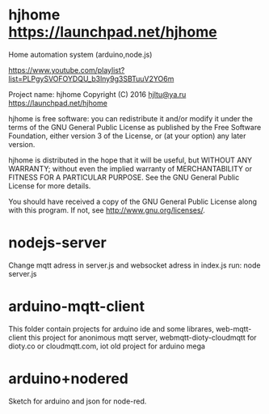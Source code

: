 # hjhome https://launchpad.net/hjhome
Home automation system (arduino,node.js)

https://www.youtube.com/playlist?list=PLPgySVOFOYDQU_b3lny9g3SBTuuV2YO6m

Project name: hjhome
Copyright (C) 2016  hjltu@ya.ru
https://launchpad.net/hjhome

hjhome is free software: you can redistribute it and/or modify
it under the terms of the GNU General Public License as published by
the Free Software Foundation, either version 3 of the License, or
(at your option) any later version.

hjhome is distributed in the hope that it will be useful,
but WITHOUT ANY WARRANTY; without even the implied warranty of
MERCHANTABILITY or FITNESS FOR A PARTICULAR PURPOSE.  See the
GNU General Public License for more details.

You should have received a copy of the GNU General Public License
along with this program.  If not, see <http://www.gnu.org/licenses/>.

#	nodejs-server
Change mqtt adress in server.js and websocket adress in index.js
run: node server.js

#	arduino-mqtt-client
This folder contain projects for arduino ide and some librares, 
web-mqtt-client this project for anonimous mqtt server, 
webmqtt-dioty-cloudmqtt for dioty.co or cloudmqtt.com, 
iot old project for arduino mega

# arduino+nodered
Sketch for arduino and json for node-red.
